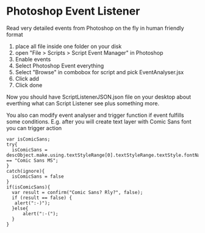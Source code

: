 # Photoshop Event Listener
Read very detailed events from Photoshop on the fly in human friendly format

1. place all file inside one folder on your disk
2. open "File > Scripts > Script Event Manager" in Photoshop
3. Enable events
4. Select Photoshop Event everything
5. Select "Browse" in combobox for script and pick EventAnalyser.jsx
6. Click add
7. Click done

Now you should have ScriptListenerJSON.json file on your desktop about everthing what can Script Listener see plus something more.

You also can modify event analyser and trigger function if event fulfills some conditions.
E.g. after you will create text layer with Comic Sans font you can trigger action
```
var isComicSans;
try{
  isComicSans = descObject.make.using.textStyleRange[0].textStyleRange.textStyle.fontName == "Comic Sans MS";
}
catch(ignore){
  isComicSans = false
}
if(isComicSans){
  var result = confirm("Comic Sans? Rly?", false);  
  if (result == false) {  
   alert(":-)");
  }else{
      alert(":-(");
  }
}
```
